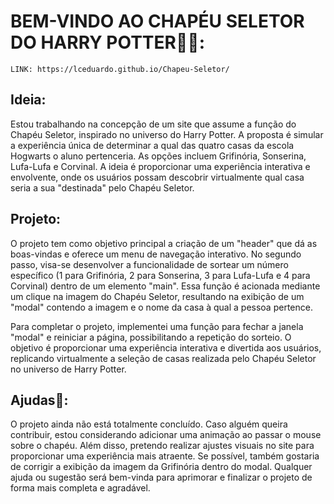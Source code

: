# BEM-VINDO AO CHAPÉU SELETOR DO HARRY POTTER🧙‍♂️:
    LINK: https://lceduardo.github.io/Chapeu-Seletor/

## Ideia:
Estou trabalhando na concepção de um site que assume a função do Chapéu Seletor, inspirado no universo do Harry Potter. A proposta é simular a experiência única de determinar a qual das quatro casas da escola Hogwarts o aluno pertenceria. As opções incluem Grifinória, Sonserina, Lufa-Lufa e Corvinal. A ideia é proporcionar uma experiência interativa e envolvente, onde os usuários possam descobrir virtualmente qual casa seria a sua "destinada" pelo Chapéu Seletor.

## Projeto:
 O projeto tem como objetivo principal a criação de um "header" que dá as boas-vindas e oferece um menu de navegação interativo. No segundo passo, visa-se desenvolver a funcionalidade de sortear um número específico (1 para Grifinória, 2 para Sonserina, 3 para Lufa-Lufa e 4 para Corvinal) dentro de um elemento "main". Essa função é acionada mediante um clique na imagem do Chapéu Seletor, resultando na exibição de um "modal" contendo a imagem e o nome da casa à qual a pessoa pertence.

Para completar o projeto, implementei uma função para fechar a janela "modal" e reiniciar a página, possibilitando a repetição do sorteio. O objetivo é proporcionar uma experiência interativa e divertida aos usuários, replicando virtualmente a seleção de casas realizada pelo Chapéu Seletor no universo de Harry Potter.

## Ajudas👏: 
O projeto ainda não está totalmente concluído. Caso alguém queira contribuir, estou considerando adicionar uma animação ao passar o mouse sobre o chapéu. Além disso, pretendo realizar ajustes visuais no site para proporcionar uma experiência mais atraente. Se possível, também gostaria de corrigir a exibição da imagem da Grifinória dentro do modal. Qualquer ajuda ou sugestão será bem-vinda para aprimorar e finalizar o projeto de forma mais completa e agradável. 
